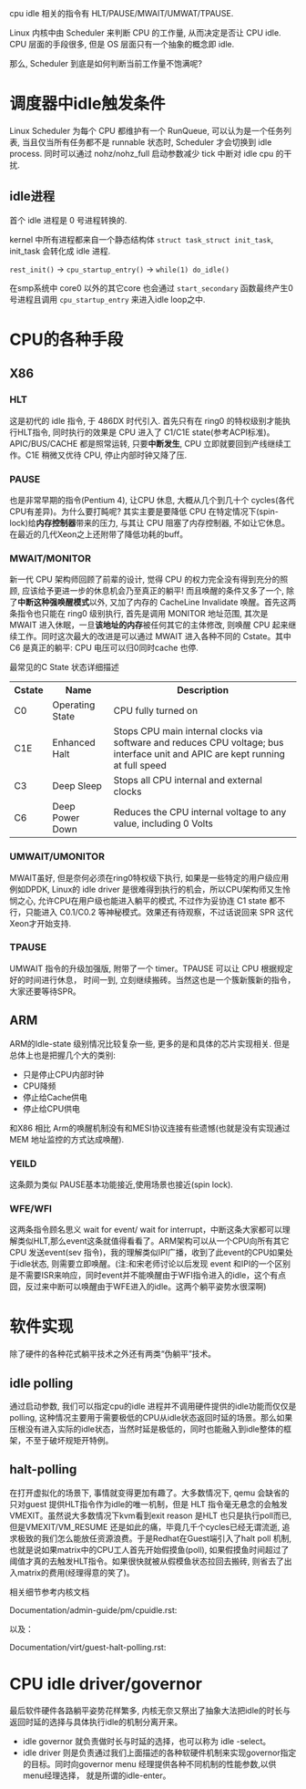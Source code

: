 
cpu idle 相关的指令有 HLT/PAUSE/MWAIT/UMWAT/TPAUSE.

Linux 内核中由 Scheduler 来判断 CPU 的工作量, 从而决定是否让 CPU idle. CPU 层面的手段很多, 但是 OS 层面只有一个抽象的概念即 idle.

那么, Scheduler 到底是如何判断当前工作量不饱满呢?

# 调度器中idle触发条件

Linux Scheduler 为每个 CPU 都维护有一个 RunQueue, 可以认为是一个任务列表, 当且仅当所有任务都不是 runnable 状态时, Scheduler 才会切换到 idle process. 同时可以通过 nohz/nohz_full 启动参数减少 tick 中断对 idle cpu 的干扰.

## idle进程

首个 idle 进程是 0 号进程转换的.

kernel 中所有进程都来自一个静态结构体 `struct task_struct init_task`, init_task 会转化成 idle 进程.

`rest_init()` -> `cpu_startup_entry()` -> `while(1) do_idle()`

在smp系统中 core0 以外的其它core 也会通过 `start_secondary` 函数最终产生0号进程且调用 `cpu_startup_entry` 来进入idle loop之中.

# CPU的各种手段

## X86

### HLT

这是初代的 idle 指令, 于 486DX 时代引入. 首先只有在 ring0 的特权级别才能执行HLT指令, 同时执行的效果是 CPU 进入了 C1/C1E state(参考ACPI标准)。APIC/BUS/CACHE 都是照常运转, 只要**中断发生**, CPU 立即就要回到产线继续工作。C1E 稍微又优待 CPU, 停止内部时钟又降了压.

### PAUSE

也是非常早期的指令(Pentium 4), 让CPU 休息, 大概从几个到几十个 cycles(各代CPU有差异)。为什么要打盹呢? 其实主要是要降低 CPU 在特定情况下(spin-lock)给**内存控制器**带来的压力, 与其让 CPU 阻塞了内存控制器, 不如让它休息。在最近的几代Xeon之上还附带了降低功耗的buff。

### MWAIT/MONITOR

新一代 CPU 架构师回顾了前辈的设计, 觉得 CPU 的权力完全没有得到充分的照顾, 应该给予更进一步的休息机会乃至真正的躺平! 而且唤醒的条件又多了一个, 除了**中断这种强唤醒模式**以外, 又加了内存的 CacheLine Invalidate 唤醒。首先这两条指令也只能在 ring0 级别执行, 首先是调用 MONITOR 地址范围, 其次是 MWAIT 进入休眠，一旦**该地址的内存**被任何其它的主体修改, 则唤醒 CPU 起来继续工作。同时这次最大的改进是可以通过 MWAIT 进入各种不同的 Cstate。其中 C6 是真正的躺平: CPU 电压可以归0同时cache 也停.

最常见的C State 状态详细描述

<table style="width:100%">
  <tr>
    <th>
    Cstate
    </th>
    <th>
    Name
    </th>
    <th>
    Description
    </th>
  </tr>
  <tr>
    <td>
    C0
    </td>
    <td>
    Operating State
    </td>
    <td>
    CPU fully turned on
    </td>
  </tr>
  <tr>
    <td>
    C1E
    </td>
    <td>
    Enhanced Halt
    </td>
    <td>
    Stops CPU main internal clocks via software and reduces CPU voltage; bus interface unit and APIC are kept running at full speed
    </td>
  </tr>
  <tr>
    <td>
    C3
    </td>
    <td>
    Deep Sleep
    </td>
    <td>
    Stops all CPU internal and external clocks
    </td>
  </tr>
  <tr>
    <td>
    C6
    </td>
    <td>
    Deep Power Down
    </td>
    <td>
    Reduces the CPU internal voltage to any value, including 0 Volts
    </td>
  </tr>
</table>

### UMWAIT/UMONITOR

MWAIT虽好, 但是奈何必须在ring0特权级下执行, 如果是一些特定的用户级应用例如DPDK, Linux的 idle driver 是很难得到执行的机会，所以CPU架构师又生怜悯之心, 允许CPU在用户级也能进入躺平的模式, 不过作为妥协连 C1 state 都不行，只能进入 C0.1/C0.2 等神秘模式。效果还有待观察，不过话说回来 SPR 这代Xeon才开始支持.

### TPAUSE

UMWAIT 指令的升级加强版, 附带了一个 timer。TPAUSE 可以让 CPU 根据规定好的时间进行休息， 时间一到, 立刻继续搬砖。当然这也是一个簇新簇新的指令，大家还要等待SPR。

## ARM

ARM的Idle-state 级别情况比较复杂一些, 更多的是和具体的芯片实现相关. 但是总体上也是把握几个大的类别:

* 只是停止CPU内部时钟
* CPU降频
* 停止给Cache供电
* 停止给CPU供电

和X86 相比 Arm的唤醒机制没有和MESI协议连接有些遗憾(也就是没有实现通过MEM 地址监控的方式达成唤醒).

### YEILD

这条颇为类似 PAUSE基本功能接近,使用场景也接近(spin lock).

### WFE/WFI

这两条指令顾名思义 wait for event/ wait for interrupt，中断这条大家都可以理解类似HLT,那么event这条就值得看看了。ARM架构可以从一个CPU向所有其它CPU 发送event(sev 指令)，我的理解类似IPI广播，收到了此event的CPU如果处于idle状态, 则需要立即唤醒。(注:和宋老师讨论以后发现 event 和IPI的一个区别是不需要ISR来响应，同时event并不能唤醒由于WFI指令进入的idle，这个有点囧，反过来中断可以唤醒由于WFE进入的idle。这两个躺平姿势水很深啊)

# 软件实现

除了硬件的各种花式躺平技术之外还有两类“伪躺平”技术。

## idle polling

通过启动参数, 我们可以指定cpu的idle 进程并不调用硬件提供的idle功能而仅仅是polling, 这种情况主要用于需要极低的CPU从idle状态返回时延的场景。那么如果压根没有进入实际的idle状态，当然时延是极低的，同时也能融入到idle整体的框架，不至于破坏规矩开特例。

## halt-polling

在打开虚拟化的场景下, 事情就变得更加有趣了。大多数情况下, qemu 会缺省的只对guest 提供HLT指令作为idle的唯一机制，但是 HLT 指令毫无悬念的会触发VMEXIT。虽然说大多数情况下kvm看到exit reason 是HLT 也只是执行poll而已, 但是VMEXIT/VM_RESUME 还是如此的痛，毕竟几千个cycles已经无谓流逝, 追求极致的我们怎么能放任资源浪费。于是Redhat在Guest端引入了halt poll 机制, 也就是说如果matrix中的CPU工人首先开始假摸鱼(poll), 如果假摸鱼时间超过了阈值才真的去触发HLT指令。如果很快就被从假模鱼状态拉回去搬砖, 则省去了出入matrix的费用(经理得意的笑了)。

相关细节参考内核文档

Documentation/admin-guide/pm/cpuidle.rst:

以及：

Documentation/virt/guest-halt-polling.rst:

# CPU idle driver/governor

最后软件硬件各路躺平姿势花样繁多, 内核无奈又祭出了抽象大法把idle的时长与返回时延的选择与具体执行idle的机制分离开来。

* idle governor 就负责做时长与时延的选择，也可以称为 idle -select。
* idle driver 则是负责通过我们上面描述的各种软硬件机制来实现governor指定的目标。同时向governor menu 经理提供各种不同机制的性能参数,以供menu经理选择， 就是所谓的idle-enter。

